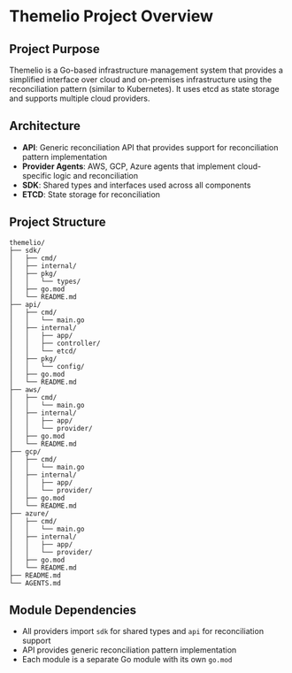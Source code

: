 # Themelio Project Overview

## Project Purpose
Themelio is a Go-based infrastructure management system that provides a simplified interface over cloud and on-premises infrastructure using the reconciliation pattern (similar to Kubernetes). It uses etcd as state storage and supports multiple cloud providers.

## Architecture
- **API**: Generic reconciliation API that provides support for reconciliation pattern implementation
- **Provider Agents**: AWS, GCP, Azure agents that implement cloud-specific logic and reconciliation
- **SDK**: Shared types and interfaces used across all components
- **ETCD**: State storage for reconciliation

## Project Structure
```
themelio/
├── sdk/
│   ├── cmd/
│   ├── internal/
│   ├── pkg/
│   │   └── types/
│   ├── go.mod
│   └── README.md
├── api/
│   ├── cmd/
│   │   └── main.go
│   ├── internal/
│   │   ├── app/
│   │   ├── controller/
│   │   └── etcd/
│   ├── pkg/
│   │   └── config/
│   ├── go.mod
│   └── README.md
├── aws/
│   ├── cmd/
│   │   └── main.go
│   ├── internal/
│   │   ├── app/
│   │   └── provider/
│   ├── go.mod
│   └── README.md
├── gcp/
│   ├── cmd/
│   │   └── main.go
│   ├── internal/
│   │   ├── app/
│   │   └── provider/
│   ├── go.mod
│   └── README.md
├── azure/
│   ├── cmd/
│   │   └── main.go
│   ├── internal/
│   │   ├── app/
│   │   └── provider/
│   ├── go.mod
│   └── README.md
├── README.md
└── AGENTS.md
```

## Module Dependencies
- All providers import `sdk` for shared types and `api` for reconciliation support
- API provides generic reconciliation pattern implementation
- Each module is a separate Go module with its own `go.mod`
